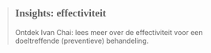 ><h2 style="font-family:papyrus">Insights: effectiviteit</h2 style="font-family:lato">
>
>Ontdek Ivan Chai: lees meer over de effectiviteit voor een doeltreffende (preventieve) behandeling.
